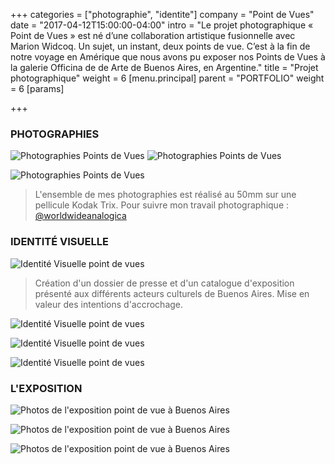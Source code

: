 +++
categories = ["photographie", "identite"]
company = "Point de Vues"
date = "2017-04-12T15:00:00-04:00"
intro = "Le projet photographique « Point de Vues » est né d’une collaboration artistique fusionnelle avec Marion Widcoq. Un sujet, un instant, deux points de vue. C’est à la fin de notre voyage en Amérique que nous avons pu exposer nos Points de Vues à la galerie Officina de de Arte de Buenos Aires, en Argentine."
title = "Projet photographique"
weight = 6
[menu.principal]
parent = "PORTFOLIO"
weight = 6
[params]

+++
### PHOTOGRAPHIES

![Photographies Points de Vues](/img/pointdevues/photo_01.jpg)
![Photographies Points de Vues](/img/pointdevues/photo_02.jpg)

![Photographies Points de Vues](/img/pointdevues/photo_03.jpg)

>L'ensemble de mes photographies est réalisé au 50mm sur une pellicule Kodak Trix.
>Pour suivre mon travail photographique : [@worldwideanalogica](https://www.instagram.com/worldwideanalogica/)

### IDENTITÉ VISUELLE

![Identité Visuelle point de vues](/img/pointdevues/id_07.jpg)

>Création d'un dossier de presse et d'un catalogue d'exposition présenté aux différents acteurs culturels de Buenos Aires. Mise en valeur des intentions d'accrochage.

![Identité Visuelle point de vues](/img/pointdevues/id_04.jpg)

![Identité Visuelle point de vues](/img/pointdevues/id_02.jpg)

![Identité Visuelle point de vues](/img/pointdevues/id_05.jpg)


### L'EXPOSITION

![Photos de l'exposition point de vue à Buenos Aires](/img/pointdevues/expo_01.jpg)

![Photos de l'exposition point de vue à Buenos Aires](/img/pointdevues/expo_02.jpg)

![Photos de l'exposition point de vue à Buenos Aires](/img/pointdevues/expo_03.jpg)

